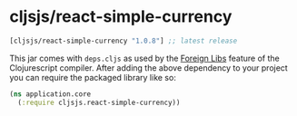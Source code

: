 # cljsjs/react-simple-currency

[](dependency)
```clojure
[cljsjs/react-simple-currency "1.0.8"] ;; latest release
```
[](/dependency)

This jar comes with `deps.cljs` as used by the [Foreign Libs][flibs] feature
of the Clojurescript compiler. After adding the above dependency to your project
you can require the packaged library like so:

```clojure
(ns application.core
  (:require cljsjs.react-simple-currency))
```

[flibs]: https://github.com/clojure/clojurescript/wiki/Packaging-Foreign-Dependencies
